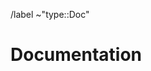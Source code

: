 /label ~"type::Doc"

<!--
Please select the correct template above and fill it out below.
These HTML comments will not be rendered so there's no need to delete them.
Do *not* close the issue yourself, we will close things once done/handled accordingly.
For checklists put an x inside the [ ] like this: [x] to mark the checkbox.
-->

# Documentation

<!--
Use this for anything documentation related, from issues with the readme to a wiki addition.
Please reference the existing documentation if proposing a change
-->
